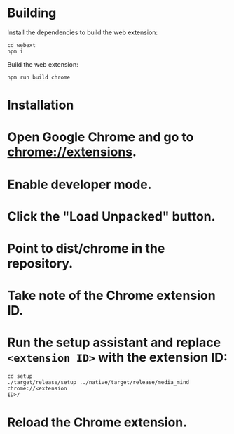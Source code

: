 Building
========

Install the dependencies to build the web extension:

```
cd webext
npm i
```

Build the web extension:

```
npm run build chrome
```

Installation
============

# Open Google Chrome and go to [chrome://extensions](chrome://extensions).
# Enable developer mode.
# Click the "Load Unpacked" button.
# Point to dist/chrome in the repository.
# Take note of the Chrome extension ID.
# Run the setup assistant and replace `<extension ID>` with the extension ID:
```
cd setup
./target/release/setup ../native/target/release/media_mind chrome://<extension
ID>/
```
# Reload the Chrome extension.
